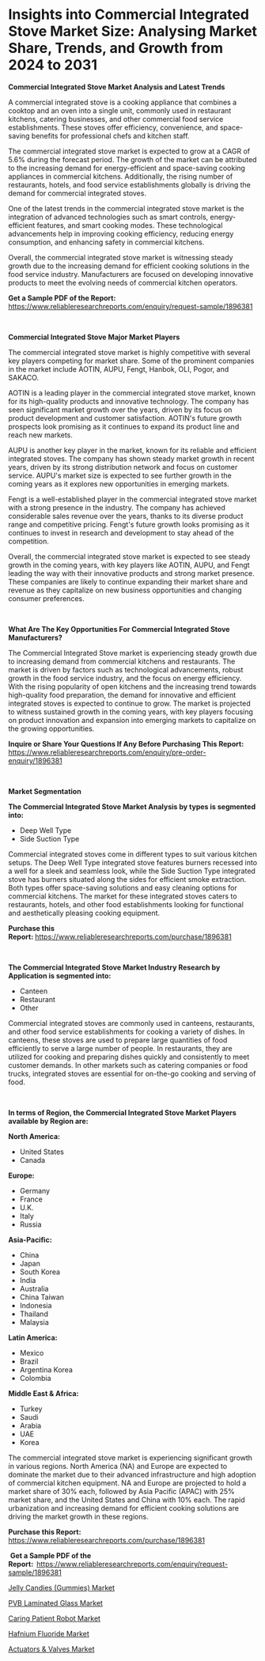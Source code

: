 <p><h1>Insights into Commercial Integrated Stove Market Size: Analysing Market Share, Trends, and Growth from 2024 to 2031</h1></p><p><strong>Commercial Integrated Stove Market Analysis and Latest Trends</strong></p>
<p><p>A commercial integrated stove is a cooking appliance that combines a cooktop and an oven into a single unit, commonly used in restaurant kitchens, catering businesses, and other commercial food service establishments. These stoves offer efficiency, convenience, and space-saving benefits for professional chefs and kitchen staff.</p><p>The commercial integrated stove market is expected to grow at a CAGR of 5.6% during the forecast period. The growth of the market can be attributed to the increasing demand for energy-efficient and space-saving cooking appliances in commercial kitchens. Additionally, the rising number of restaurants, hotels, and food service establishments globally is driving the demand for commercial integrated stoves.</p><p>One of the latest trends in the commercial integrated stove market is the integration of advanced technologies such as smart controls, energy-efficient features, and smart cooking modes. These technological advancements help in improving cooking efficiency, reducing energy consumption, and enhancing safety in commercial kitchens.</p><p>Overall, the commercial integrated stove market is witnessing steady growth due to the increasing demand for efficient cooking solutions in the food service industry. Manufacturers are focused on developing innovative products to meet the evolving needs of commercial kitchen operators.</p></p>
<p><strong>Get a Sample PDF of the Report:&nbsp;</strong> <a href="https://www.reliableresearchreports.com/enquiry/request-sample/1896381">https://www.reliableresearchreports.com/enquiry/request-sample/1896381</a></p>
<p>&nbsp;</p>
<p><strong>Commercial Integrated Stove Major Market Players</strong></p>
<p><p>The commercial integrated stove market is highly competitive with several key players competing for market share. Some of the prominent companies in the market include AOTIN, AUPU, Fengt, Hanbok, OLI, Pogor, and SAKACO.</p><p>AOTIN is a leading player in the commercial integrated stove market, known for its high-quality products and innovative technology. The company has seen significant market growth over the years, driven by its focus on product development and customer satisfaction. AOTIN's future growth prospects look promising as it continues to expand its product line and reach new markets.</p><p>AUPU is another key player in the market, known for its reliable and efficient integrated stoves. The company has shown steady market growth in recent years, driven by its strong distribution network and focus on customer service. AUPU's market size is expected to see further growth in the coming years as it explores new opportunities in emerging markets.</p><p>Fengt is a well-established player in the commercial integrated stove market with a strong presence in the industry. The company has achieved considerable sales revenue over the years, thanks to its diverse product range and competitive pricing. Fengt's future growth looks promising as it continues to invest in research and development to stay ahead of the competition.</p><p>Overall, the commercial integrated stove market is expected to see steady growth in the coming years, with key players like AOTIN, AUPU, and Fengt leading the way with their innovative products and strong market presence. These companies are likely to continue expanding their market share and revenue as they capitalize on new business opportunities and changing consumer preferences.</p></p>
<p>&nbsp;</p>
<p><strong>What Are The Key Opportunities For Commercial Integrated Stove Manufacturers?</strong></p>
<p><p>The Commercial Integrated Stove market is experiencing steady growth due to increasing demand from commercial kitchens and restaurants. The market is driven by factors such as technological advancements, robust growth in the food service industry, and the focus on energy efficiency. With the rising popularity of open kitchens and the increasing trend towards high-quality food preparation, the demand for innovative and efficient integrated stoves is expected to continue to grow. The market is projected to witness sustained growth in the coming years, with key players focusing on product innovation and expansion into emerging markets to capitalize on the growing opportunities.</p></p>
<p><strong>Inquire or Share Your Questions If Any Before Purchasing This Report:</strong> <a href="https://www.reliableresearchreports.com/enquiry/pre-order-enquiry/1896381">https://www.reliableresearchreports.com/enquiry/pre-order-enquiry/1896381</a></p>
<p>&nbsp;</p>
<p><strong>Market Segmentation</strong></p>
<p><strong>The Commercial Integrated Stove Market Analysis by types is segmented into:</strong></p>
<p><ul><li>Deep Well Type</li><li>Side Suction Type</li></ul></p>
<p><p>Commercial integrated stoves come in different types to suit various kitchen setups. The Deep Well Type integrated stove features burners recessed into a well for a sleek and seamless look, while the Side Suction Type integrated stove has burners situated along the sides for efficient smoke extraction. Both types offer space-saving solutions and easy cleaning options for commercial kitchens. The market for these integrated stoves caters to restaurants, hotels, and other food establishments looking for functional and aesthetically pleasing cooking equipment.</p></p>
<p><strong>Purchase this Report:&nbsp;</strong><a href="https://www.reliableresearchreports.com/purchase/1896381">https://www.reliableresearchreports.com/purchase/1896381</a></p>
<p>&nbsp;</p>
<p><strong>The Commercial Integrated Stove Market Industry Research by Application is segmented into:</strong></p>
<p><ul><li>Canteen</li><li>Restaurant</li><li>Other</li></ul></p>
<p><p>Commercial integrated stoves are commonly used in canteens, restaurants, and other food service establishments for cooking a variety of dishes. In canteens, these stoves are used to prepare large quantities of food efficiently to serve a large number of people. In restaurants, they are utilized for cooking and preparing dishes quickly and consistently to meet customer demands. In other markets such as catering companies or food trucks, integrated stoves are essential for on-the-go cooking and serving of food.</p></p>
<p>&nbsp;</p>
<p><strong>In terms of Region, the Commercial Integrated Stove Market Players available by Region are:</strong></p>
<p>
    <p> <strong> North America: </strong>
        <ul>
            <li>United States</li>
            <li>Canada</li>
        </ul>
        </p> 
    <p> <strong> Europe: </strong>
        <ul>
            <li>Germany</li>
            <li>France</li>
            <li>U.K.</li>
            <li>Italy</li>
            <li>Russia</li>
        </ul>
        </p> 
    <p> <strong> Asia-Pacific: </strong>
        <ul>
            <li>China</li>
            <li>Japan</li>
            <li>South Korea</li>
            <li>India</li>
            <li>Australia</li>
            <li>China Taiwan</li>
            <li>Indonesia</li>
            <li>Thailand</li>
            <li>Malaysia</li>
        </ul>
        </p> 
    <p> <strong> Latin America: </strong>
        <ul>
            <li>Mexico</li>
            <li>Brazil</li>
            <li>Argentina Korea</li>
            <li>Colombia</li>
        </ul>
        </p> 
    <p> <strong> Middle East & Africa: </strong>
        <ul>
            <li>Turkey</li>
            <li>Saudi</li>
            <li>Arabia</li>
            <li>UAE</li>
            <li>Korea</li>
        </ul>
    </p>
    </p>
<p><p>The commercial integrated stove market is experiencing significant growth in various regions. North America (NA) and Europe are expected to dominate the market due to their advanced infrastructure and high adoption of commercial kitchen equipment. NA and Europe are projected to hold a market share of 30% each, followed by Asia Pacific (APAC) with 25% market share, and the United States and China with 10% each. The rapid urbanization and increasing demand for efficient cooking solutions are driving the market growth in these regions.</p></p>
<p><strong>Purchase this Report: </strong><a href="https://www.reliableresearchreports.com/purchase/1896381">https://www.reliableresearchreports.com/purchase/1896381</a></p>
<p>&nbsp;<strong>Get a Sample PDF of the Report:&nbsp;&nbsp;</strong><a href="https://www.reliableresearchreports.com/enquiry/request-sample/1896381">https://www.reliableresearchreports.com/enquiry/request-sample/1896381</a></p>
<p><strong></strong></p>
<p><p><a href="https://woozy-pyroraptor-a1f.notion.site/Jelly-Candies-Gummies-Market-Provides-Detailed-Segmentation-of-this-Market-based-on-Type-Applicat-d697b5fe429c4faaa5b4099581b305d2">Jelly Candies (Gummies) Market</a></p><p><a href="https://view.publitas.com/reportprime-1/pvb-laminated-glass-market-size-share-trends-analysis-report-by-application-regional-outlook-competitive-strategies-and-segment-forecasts-2024-2031/">PVB Laminated Glass Market</a></p><p><a href="https://automatic-knee-4c7.notion.site/Global-Caring-Patient-Robot-Market-Size-and-Market-Trends-Insights-and-Projections-from-2024-to-203-a1ccefc7a2244116a0d0b0561dfed545">Caring Patient Robot Market</a></p><p><a href="https://view.publitas.com/reportprime-1/hafnium-fluoride-market-size-furnishes-valuable-information-encompassing-market-share-market-trends-and-projections-spanning-from-2024-to-2031/">Hafnium Fluoride Market</a></p><p><a href="https://bubble-tree-ea4.notion.site/Actuators-Valves-Market-Insights-Market-Players-and-Forecast-Till-2031-38f827b39684476d9359ca58834c30fb">Actuators & Valves Market</a></p></p>